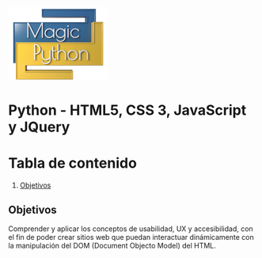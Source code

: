 <img src="../../images/LogoMagicPython.png" width="200">

# Python - HTML5, CSS 3, JavaScript y JQuery

# Tabla de contenido
1. [Objetivos](#objectives)


## Objetivos <a name="objectives"></a>
Comprender y aplicar los conceptos de usabilidad, UX y accesibilidad, con el fin de poder crear sitios web que puedan interactuar dinámicamente con la manipulación del DOM (Document Objecto Model) del HTML.    